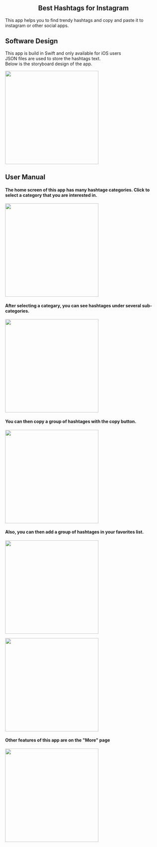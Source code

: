 ## <div align="center">Best Hashtags for Instagram</div>

<div align="left">
  <p>
     This app helps you to find trendy hashtags and copy and paste it to instagram or other social apps.
  </p>
 
  
</div>

## <div align="left">Software Design</div>
This app is build in Swift and only available for iOS users <br>
JSON files are used to store the hashtags text. <br>
Below is the storyboard design of the app.
<div align="left">
  <p>
    <img width="300" src="https://github.com/RonggangCui/InstaHash/blob/main/docs/assets/storyboards.png"></a>
  </p>
</div>

## <div align="left">User Manual</div>

#### The home screen of this app has many hashtage categories. Click to select a category that you are interested in.

<div align="left">
  <p>
    <img width="300" src="https://github.com/RonggangCui/InstaHash/blob/main/docs/assets/main.png"></a>
  </p>
</div>

#### After selecting a categary, you can see hashtages under several sub-categories.

<div align="left">
  <p>
    <img width="300" src="https://github.com/RonggangCui/InstaHash/blob/main/docs/assets/nature.png"></a>
  </p>
</div>

#### You can then copy a group of hashtages with the copy button.

<div align="left">
  <p>
    <img width="300" src="https://github.com/RonggangCui/InstaHash/blob/main/docs/assets/copy.png"></a>
  </p>
</div>

#### Also, you can then add a group of hashtages in your favorites list.

<div align="left">
  <p>
    <img width="300" src="https://github.com/RonggangCui/InstaHash/blob/main/docs/assets/favorite.png"></a>
  </p>
</div>
<div align="left">
  <p>
    <img width="300" src="https://github.com/RonggangCui/InstaHash/blob/main/docs/assets/favoritepage.png"></a>
  </p>
</div>

#### Other features of this app are on the "More" page

<div align="left">
  <p>
    <img width="300" src="https://github.com/RonggangCui/InstaHash/blob/main/docs/assets/more.png"></a>
  </p>
</div>

